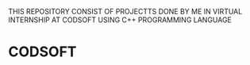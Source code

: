 THIS REPOSITORY CONSIST OF PROJECTTS DONE BY ME IN VIRTUAL INTERNSHIP AT CODSOFT USING C++ PROGRAMMING LANGUAGE

# CODSOFT

